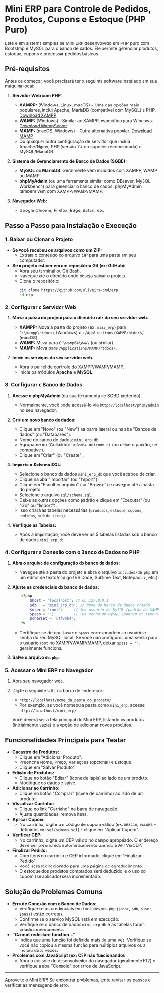 # Mini ERP para Controle de Pedidos, Produtos, Cupons e Estoque (PHP Puro)

Este é um sistema simples de Mini ERP desenvolvido em PHP puro com Bootstrap e MySQL para o banco de dados. Ele permite gerenciar produtos, estoque, cupons e processar pedidos básicos.

## Pré-requisitos

Antes de começar, você precisará ter o seguinte software instalado em sua máquina local:

1.  **Servidor Web com PHP:**
    *   **XAMPP:** (Windows, Linux, macOS) - Uma das opções mais populares, inclui Apache, MariaDB (compatível com MySQL) e PHP. [Download XAMPP](https://www.apachefriends.org/index.html)
    *   **WAMP:** (Windows) - Similar ao XAMPP, específico para Windows. [Download WampServer](https://www.wampserver.com/en/)
    *   **MAMP:** (macOS, Windows) - Outra alternativa popular. [Download MAMP](https://www.mamp.info/en/downloads/)
    *   Ou qualquer outra configuração de servidor que inclua Apache/Nginx, PHP (versão 7.4 ou superior recomendada) e MySQL/MariaDB.

2.  **Sistema de Gerenciamento de Banco de Dados (SGBD):**
    *   **MySQL** ou **MariaDB:** Geralmente vêm incluídos com XAMPP, WAMP ou MAMP.
    *   **phpMyAdmin** (ou uma ferramenta similar como DBeaver, MySQL Workbench) para gerenciar o banco de dados. phpMyAdmin também vem com XAMPP/WAMP/MAMP.

3.  **Navegador Web:**
    *   Google Chrome, Firefox, Edge, Safari, etc.

## Passo a Passo para Instalação e Execução

### 1. Baixar ou Clonar o Projeto

*   **Se você recebeu os arquivos como um ZIP:**
    *   Extraia o conteúdo do arquivo ZIP para uma pasta em seu computador.
*   **Se o projeto estiver em um repositório Git (ex: GitHub):**
    *   Abra seu terminal ou Git Bash.
    *   Navegue até o diretório onde deseja salvar o projeto.
    *   Clone o repositório:
        ```bash
        git clone https://github.com/oliveira-cmd/erp
        cd erp
### 2. Configurar o Servidor Web

1.  **Mova a pasta do projeto para o diretório raiz do seu servidor web.**
    *   **XAMPP:** Mova a pasta do projeto (ex: `mini_erp`) para `C:\xampp\htdocs\` (Windows) ou `/Applications/XAMPP/htdocs/` (macOS).
    *   **WAMP:** Mova para `C:\wamp64\www\` (ou similar).
    *   **MAMP:** Mova para `/Applications/MAMP/htdocs/`.

2.  **Inicie os serviços do seu servidor web.**
    *   Abra o painel de controle do XAMPP/WAMP/MAMP.
    *   Inicie os módulos **Apache** e **MySQL**.

### 3. Configurar o Banco de Dados

1.  **Acesse o phpMyAdmin** (ou sua ferramenta de SGBD preferida).
    *   Normalmente, você pode acessá-lo via `http://localhost/phpmyadmin` no seu navegador.

2.  **Crie um novo banco de dados:**
    *   Clique em "Novo" (ou "New") na barra lateral ou na aba "Bancos de dados" (ou "Databases").
    *   Nome do banco de dados: `mini_erp_db`
    *   Agrupamento (Collation): `utf8mb4_unicode_ci` (ou deixe o padrão, se compatível).
    *   Clique em "Criar" (ou "Create").

3.  **Importe o Schema SQL:**
    *   Selecione o banco de dados `mini_erp_db` que você acabou de criar.
    *   Clique na aba "Importar" (ou "Import").
    *   Clique em "Escolher arquivo" (ou "Browse") e navegue até a pasta do projeto.
    *   Selecione o arquivo `sql/schema.sql`.
    *   Deixe as outras opções como padrão e clique em "Executar" (ou "Go" ou "Import").
    *   Isso criará as tabelas necessárias (`produtos`, `estoque`, `cupons`, `pedidos`, `pedido_itens`).

4.  **Verifique as Tabelas:**
    *   Após a importação, você deve ver as 5 tabelas listadas sob o banco de dados `mini_erp_db`.

### 4. Configurar a Conexão com o Banco de Dados no PHP

1.  **Abra o arquivo de configuração do banco de dados:**
    *   Navegue até a pasta do projeto e abra o arquivo `includes/db.php` em um editor de texto/código (VS Code, Sublime Text, Notepad++, etc.).

2.  **Ajuste as credenciais do banco de dados:**
    ```php
        <?php
            $host = 'localhost'; // ou 127.0.0.1
            $db   = 'mini_erp_db'; // Nome do banco de dados criado
            $user = 'root';     // Seu usuário do MySQL (padrão do XAMPP/WAMP/MAMP é 'root')
            $pass = '';         // Sua senha do MySQL (padrão do XAMPP/WAMP/MAMP é vazia)
            $charset = 'utf8mb4';
        ?>
    ```
    *   Certifique-se de que `$user` e `$pass` correspondem ao usuário e senha do seu MySQL local. Se você não configurou uma senha para o usuário `root` no XAMPP/WAMP/MAMP, deixar `$pass = '';` geralmente funciona.

3.  **Salve o arquivo `db.php`**.

### 5. Acessar o Mini ERP no Navegador

1.  Abra seu navegador web.
2.  Digite o seguinte URL na barra de endereços:
    *   `http://localhost/nome_da_pasta_do_projeto/`
    *   Por exemplo, se você nomeou a pasta como `mini_erp`, acesse: `http://localhost/mini_erp/`

    Você deverá ver a tela principal do Mini ERP, listando os produtos (inicialmente vazia) e a opção de adicionar novos produtos.

## Funcionalidades Principais para Testar

*   **Cadastro de Produtos:**
    *   Clique em "Adicionar Produto".
    *   Preencha Nome, Preço, Variações (opcional) e Estoque.
    *   Clique em "Salvar Produto".
*   **Edição de Produtos:**
    *   Clique no botão "Editar" (ícone de lápis) ao lado de um produto.
    *   Modifique os dados e salve.
*   **Adicionar ao Carrinho:**
    *   Clique no botão "Comprar" (ícone de carrinho) ao lado de um produto.
*   **Visualizar Carrinho:**
    *   Clique no link "Carrinho" na barra de navegação.
    *   Ajuste quantidades, remova itens.
*   **Aplicar Cupom:**
    *   No carrinho, digite um código de cupom válido (ex: `DESC10`, `VALOR5` - definidos em `sql/schema.sql`) e clique em "Aplicar Cupom".
*   **Verificar CEP:**
    *   No carrinho, digite um CEP válido no campo apropriado. O endereço deve ser preenchido automaticamente usando a API ViaCEP.
*   **Finalizar Pedido:**
    *   Com itens no carrinho e CEP informado, clique em "Finalizar Pedido".
    *   Você será redirecionado para uma página de agradecimento.
    *   O estoque dos produtos comprados será deduzido, e o uso do cupom (se aplicado) será incrementado.

## Solução de Problemas Comuns

*   **Erro de Conexão com o Banco de Dados:**
    *   Verifique se as credenciais em `includes/db.php` (`$host`, `$db`, `$user`, `$pass`) estão corretas.
    *   Confirme se o serviço MySQL está em execução.
    *   Verifique se o banco de dados `mini_erp_db` e as tabelas foram criados corretamente.
*   **"Cannot redeclare function..."**:
    *   Indica que uma função foi definida mais de uma vez. Verifique se você não copiou a mesma função para múltiplos arquivos ou a incluiu duas vezes.
*   **Problemas com JavaScript (ex: CEP não funcionando):**
    *   Abra o console do desenvolvedor do navegador (geralmente F12) e verifique a aba "Console" por erros de JavaScript.

---

Aproveite o Mini ERP! Se encontrar problemas, tente revisar os passos e verificar as mensagens de erro.